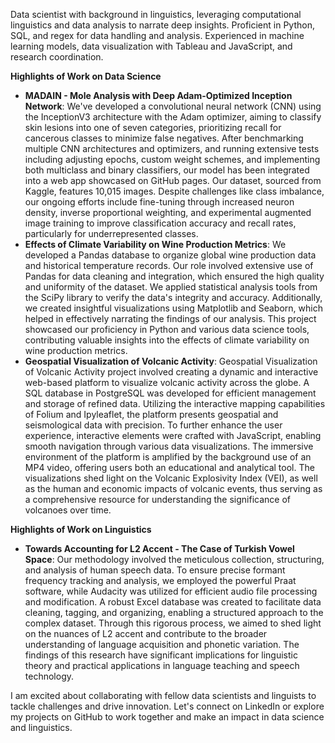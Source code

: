 Data scientist with background in linguistics, leveraging computational linguistics and data analysis to narrate deep insights. Proficient in Python, SQL, and regex for data handling and analysis. Experienced in machine learning models, data visualization with Tableau and JavaScript, and research coordination.

**Highlights of Work on Data Science**
- **MADAIN - Mole Analysis with Deep Adam-Optimized Inception Network**: We've developed a convolutional neural network (CNN) using the InceptionV3 architecture with the Adam optimizer, aiming to classify skin lesions into one of seven categories, prioritizing recall for cancerous classes to minimize false negatives. After benchmarking multiple CNN architectures and optimizers, and running extensive tests including adjusting epochs, custom weight schemes, and implementing both multiclass and binary classifiers, our model has been integrated into a web app showcased on GitHub pages. Our dataset, sourced from Kaggle, features 10,015 images. Despite challenges like class imbalance, our ongoing efforts include fine-tuning through increased neuron density, inverse proportional weighting, and experimental augmented image training to improve classification accuracy and recall rates, particularly for underrepresented classes.
- **Effects of Climate Variability on Wine Production Metrics**: We developed a Pandas database to organize global wine production data and historical temperature records. Our role involved extensive use of Pandas for data cleaning and integration, which ensured the high quality and uniformity of the dataset. We applied statistical analysis tools from the SciPy library to verify the data's integrity and accuracy. Additionally, we created insightful visualizations using Matplotlib and Seaborn, which helped in effectively narrating the findings of our analysis. This project showcased our proficiency in Python and various data science tools, contributing valuable insights into the effects of climate variability on wine production metrics.
- **Geospatial Visualization of Volcanic Activity**: Geospatial Visualization of Volcanic Activity project involved creating a dynamic and interactive web-based platform to visualize volcanic activity across the globe. A SQL database in PostgreSQL was developed for efficient management and storage of refined data. Utilizing the interactive mapping capabilities of Folium and Ipyleaflet, the platform presents geospatial and seismological data with precision. To further enhance the user experience, interactive elements were crafted with JavaScript, enabling smooth navigation through various data visualizations. The immersive environment of the platform is amplified by the background use of an MP4 video, offering users both an educational and analytical tool. The visualizations shed light on the Volcanic Explosivity Index (VEI), as well as the human and economic impacts of volcanic events, thus serving as a comprehensive resource for understanding the significance of volcanoes over time.

**Highlights of Work on Linguistics**
- **Towards Accounting for L2 Accent - The Case of Turkish Vowel Space**: Our methodology involved the meticulous collection, structuring, and analysis of human speech data. To ensure precise formant frequency tracking and analysis, we employed the powerful Praat software, while Audacity was utilized for efficient audio file processing and modification. A robust Excel database was created to facilitate data cleaning, tagging, and organizing, enabling a structured approach to the complex dataset. Through this rigorous process, we aimed to shed light on the nuances of L2 accent and contribute to the broader understanding of language acquisition and phonetic variation. The findings of this research have significant implications for linguistic theory and practical applications in language teaching and speech technology.

I am excited about collaborating with fellow data scientists and linguists to tackle challenges and drive innovation. Let's connect on LinkedIn or explore my projects on GitHub to work together and make an impact in data science and linguistics.

